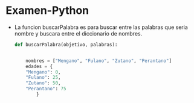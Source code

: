 # Examen-Python

 - La funcion buscarPalabra es para buscar entre las palabras que seria nombre y buscara entre el   diccionario de nombres.


    ```Python
    def buscarPalabra(objetivo, palabras):


        nombres = ["Mengano", "Fulano", "Zutano", "Perantano"]
        edades = {
        "Mengano": 0,
        "Fulano": 25,
        "Zutano": 50,
        "Perantano": 75
            }
    ```